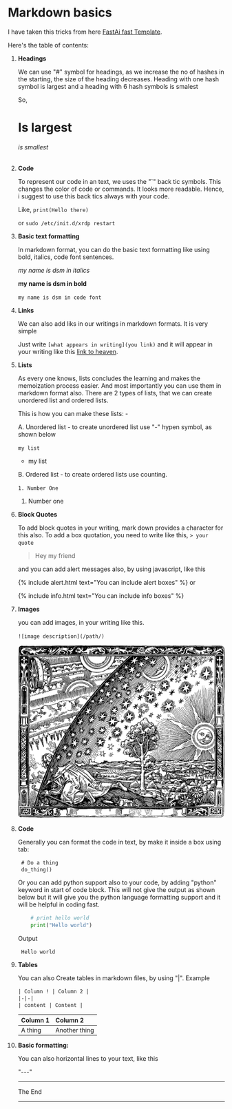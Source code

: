 # Markdown basics

I have taken this tricks from here [FastAi fast Template](https://github.com/fastai/fast_template/blob/master/_posts/2020-01-14-welcome.md).

Here's the table of contents:

1. **Headings**

    We can use "#" symbol for headings, as we increase the no of hashes in the starting, the size of the heading decreases. Heading with one hash symbol is largest and a heading with 6 hash symbols is smalest 

    So,

    # Is largest

    ###### is smallest

2. **Code**

    To represent our code in an text, we uses the "`" back tic symbols. This changes the color of code or commands. It looks more readable. Hence, i suggest to use this back tics always with your code. 

    Like, `print(Hello there)`

    or `sudo /etc/init.d/xrdp restart`

3. **Basic text formatting**

    In markdown format, you can do the basic text formatting like using bold, italics, code font sentences.

    *my name is dsm in italics*

    **my name is dsm in bold**

    `my name is dsm in code font`

4. **Links**

    We can also  add liks in our writings in markdown formats. It is very simple

    Just write `[what appears in writing](you link)` and it will appear in your writing like this [link to heaven](www.google.com).

5. **Lists**

    As every one knows, lists concludes the learning and makes the memoization process easier. And most importantly you can use them in markdown format also.
    There are 2 types of lists, that we can create unordered list and ordered lists.

    This is how you can make these lists: -

    A. Unordered list - to create unordered list use "-" hypen symbol, as shown below

    `my list`
    - my list  

    B. Ordered list - to create ordered lists use counting.

    `1. Number One`

    1. Number one  

6. **Block Quotes**

    To add block quotes in your writing, mark down provides a character for this also. To add a box quotation, you need to write like this,
    `> your quote`

    > Hey my friend  

    and you can add alert messages also, by using javascript, like this

    {% include alert.html text="You can include alert boxes" %} or

    {% include info.html text="You can include info boxes" %}

7. **Images**

    you can add images, in your writing like this.

    `![image description](/path/)`

    ![](/images/Flammarion.jpg)



8. **Code**

    Generally you can format the code in text, by make it inside a box using tab:

        # Do a thing
        do_thing()

    Or you can add python support also to your code, by adding "python" keyword in start of code block. This will not give the output as shown below but it will give you the python language formatting support and it will be helpful in coding fast.

    
    ```python
        # print hello world
        print("Hello world")
    ```

    Output

        Hello world

9. **Tables**

    You can also Create tables in markdown files, by using "|". Example

    ```
    | Column ! | Column 2 |
    |-|-|
    | content | Content |
    ```

    | Column 1 | Column 2 |
    |-|-|
    | A thing | Another thing |

10. **Basic formatting:**

    You can also horizontal lines to your text, like this

    "---"

    ---

    The End
    
    ---
